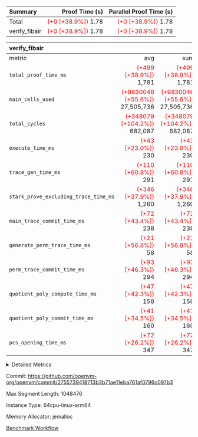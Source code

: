 | Summary | Proof Time (s) | Parallel Proof Time (s) |
|:---|---:|---:|
| Total | <span style='color: red'>(+0 [+38.9%])</span> 1.78 | <span style='color: red'>(+0 [+38.9%])</span> 1.78 |
| verify_fibair | <span style='color: red'>(+0 [+38.9%])</span> 1.78 | <span style='color: red'>(+0 [+38.9%])</span> 1.78 |


| verify_fibair |||||
|:---|---:|---:|---:|---:|
|metric|avg|sum|max|min|
| `total_proof_time_ms ` | <span style='color: red'>(+499 [+38.9%])</span> 1,781 | <span style='color: red'>(+499 [+38.9%])</span> 1,781 | <span style='color: red'>(+499 [+38.9%])</span> 1,781 | <span style='color: red'>(+499 [+38.9%])</span> 1,781 |
| `main_cells_used     ` | <span style='color: red'>(+9830046 [+55.6%])</span> 27,505,736 | <span style='color: red'>(+9830046 [+55.6%])</span> 27,505,736 | <span style='color: red'>(+9830046 [+55.6%])</span> 27,505,736 | <span style='color: red'>(+9830046 [+55.6%])</span> 27,505,736 |
| `total_cycles        ` | <span style='color: red'>(+348079 [+104.2%])</span> 682,087 | <span style='color: red'>(+348079 [+104.2%])</span> 682,087 | <span style='color: red'>(+348079 [+104.2%])</span> 682,087 | <span style='color: red'>(+348079 [+104.2%])</span> 682,087 |
| `execute_time_ms     ` | <span style='color: red'>(+43 [+23.0%])</span> 230 | <span style='color: red'>(+43 [+23.0%])</span> 230 | <span style='color: red'>(+43 [+23.0%])</span> 230 | <span style='color: red'>(+43 [+23.0%])</span> 230 |
| `trace_gen_time_ms   ` | <span style='color: red'>(+110 [+60.8%])</span> 291 | <span style='color: red'>(+110 [+60.8%])</span> 291 | <span style='color: red'>(+110 [+60.8%])</span> 291 | <span style='color: red'>(+110 [+60.8%])</span> 291 |
| `stark_prove_excluding_trace_time_ms` | <span style='color: red'>(+346 [+37.9%])</span> 1,260 | <span style='color: red'>(+346 [+37.9%])</span> 1,260 | <span style='color: red'>(+346 [+37.9%])</span> 1,260 | <span style='color: red'>(+346 [+37.9%])</span> 1,260 |
| `main_trace_commit_time_ms` | <span style='color: red'>(+72 [+43.4%])</span> 238 | <span style='color: red'>(+72 [+43.4%])</span> 238 | <span style='color: red'>(+72 [+43.4%])</span> 238 | <span style='color: red'>(+72 [+43.4%])</span> 238 |
| `generate_perm_trace_time_ms` | <span style='color: red'>(+21 [+56.8%])</span> 58 | <span style='color: red'>(+21 [+56.8%])</span> 58 | <span style='color: red'>(+21 [+56.8%])</span> 58 | <span style='color: red'>(+21 [+56.8%])</span> 58 |
| `perm_trace_commit_time_ms` | <span style='color: red'>(+93 [+46.3%])</span> 294 | <span style='color: red'>(+93 [+46.3%])</span> 294 | <span style='color: red'>(+93 [+46.3%])</span> 294 | <span style='color: red'>(+93 [+46.3%])</span> 294 |
| `quotient_poly_compute_time_ms` | <span style='color: red'>(+47 [+42.3%])</span> 158 | <span style='color: red'>(+47 [+42.3%])</span> 158 | <span style='color: red'>(+47 [+42.3%])</span> 158 | <span style='color: red'>(+47 [+42.3%])</span> 158 |
| `quotient_poly_commit_time_ms` | <span style='color: red'>(+41 [+34.5%])</span> 160 | <span style='color: red'>(+41 [+34.5%])</span> 160 | <span style='color: red'>(+41 [+34.5%])</span> 160 | <span style='color: red'>(+41 [+34.5%])</span> 160 |
| `pcs_opening_time_ms ` | <span style='color: red'>(+72 [+26.2%])</span> 347 | <span style='color: red'>(+72 [+26.2%])</span> 347 | <span style='color: red'>(+72 [+26.2%])</span> 347 | <span style='color: red'>(+72 [+26.2%])</span> 347 |



<details>
<summary>Detailed Metrics</summary>

|  | verify_program_compile_ms | total_cells | stark_prove_excluding_trace_time_ms | quotient_poly_compute_time_ms | quotient_poly_commit_time_ms | perm_trace_commit_time_ms | pcs_opening_time_ms | main_trace_commit_time_ms |
| --- | --- | --- | --- | --- | --- | --- | --- |
|  | 7 | 65,536 | 39 | 2 | 8 | 0 | 21 | 7 | 

| air_name | rows | quotient_deg | main_cols | interactions | constraints | cells |
| --- | --- | --- | --- | --- | --- | --- |
| AccessAdapterAir<2> |  | 2 |  | 5 | 12 |  | 
| AccessAdapterAir<4> |  | 2 |  | 5 | 12 |  | 
| AccessAdapterAir<8> |  | 2 |  | 5 | 12 |  | 
| FibonacciAir | 32,768 | 1 | 2 |  | 5 | 65,536 | 
| FriReducedOpeningAir |  | 2 |  | 39 | 71 |  | 
| JalRangeCheckAir |  | 2 |  | 9 | 14 |  | 
| NativePoseidon2Air<BabyBearParameters>, 1> |  | 2 |  | 136 | 572 |  | 
| PhantomAir |  | 2 |  | 3 | 5 |  | 
| ProgramAir |  | 1 |  | 1 | 4 |  | 
| VariableRangeCheckerAir |  | 1 |  | 1 | 4 |  | 
| VmAirWrapper<AluNativeAdapterAir, FieldArithmeticCoreAir> |  | 2 |  | 15 | 27 |  | 
| VmAirWrapper<BranchNativeAdapterAir, BranchEqualCoreAir<1> |  | 2 |  | 11 | 25 |  | 
| VmAirWrapper<NativeAdapterAir<2, 0>, PublicValuesCoreAir> |  | 2 |  | 11 | 29 |  | 
| VmAirWrapper<NativeLoadStoreAdapterAir<1>, NativeLoadStoreCoreAir<1> |  | 2 |  | 15 | 20 |  | 
| VmAirWrapper<NativeLoadStoreAdapterAir<4>, NativeLoadStoreCoreAir<4> |  | 2 |  | 15 | 20 |  | 
| VmAirWrapper<NativeVectorizedAdapterAir<4>, FieldExtensionCoreAir> |  | 2 |  | 15 | 27 |  | 
| VmConnectorAir |  | 2 |  | 5 | 11 |  | 
| VolatileBoundaryAir |  | 2 |  | 7 | 19 |  | 

| group | trace_gen_time_ms | total_proof_time_ms | total_cycles | total_cells | stark_prove_excluding_trace_time_ms | quotient_poly_compute_time_ms | quotient_poly_commit_time_ms | perm_trace_commit_time_ms | pcs_opening_time_ms | main_trace_commit_time_ms | main_cells_used | generate_perm_trace_time_ms | execute_time_ms |
| --- | --- | --- | --- | --- | --- | --- | --- | --- | --- | --- | --- | --- | --- |
| verify_fibair | 291 | 1,781 | 682,087 | 92,260,522 | 1,260 | 158 | 160 | 294 | 347 | 238 | 27,505,736 | 58 | 230 | 

| group | air_name | rows | prep_cols | perm_cols | main_cols | cells |
| --- | --- | --- | --- | --- | --- | --- |
| verify_fibair | AccessAdapterAir<2> | 131,072 |  | 16 | 11 | 3,538,944 | 
| verify_fibair | AccessAdapterAir<4> | 65,536 |  | 16 | 13 | 1,900,544 | 
| verify_fibair | AccessAdapterAir<8> | 128 |  | 16 | 17 | 4,224 | 
| verify_fibair | FriReducedOpeningAir | 2,048 |  | 84 | 27 | 227,328 | 
| verify_fibair | JalRangeCheckAir | 65,536 |  | 28 | 12 | 2,621,440 | 
| verify_fibair | NativePoseidon2Air<BabyBearParameters>, 1> | 32,768 |  | 312 | 398 | 23,265,280 | 
| verify_fibair | PhantomAir | 16,384 |  | 12 | 6 | 294,912 | 
| verify_fibair | ProgramAir | 8,192 |  | 8 | 10 | 147,456 | 
| verify_fibair | VariableRangeCheckerAir | 262,144 | 2 | 8 | 1 | 2,359,296 | 
| verify_fibair | VmAirWrapper<AluNativeAdapterAir, FieldArithmeticCoreAir> | 524,288 |  | 36 | 29 | 34,078,720 | 
| verify_fibair | VmAirWrapper<BranchNativeAdapterAir, BranchEqualCoreAir<1> | 131,072 |  | 28 | 23 | 6,684,672 | 
| verify_fibair | VmAirWrapper<NativeLoadStoreAdapterAir<1>, NativeLoadStoreCoreAir<1> | 131,072 |  | 40 | 21 | 7,995,392 | 
| verify_fibair | VmAirWrapper<NativeLoadStoreAdapterAir<4>, NativeLoadStoreCoreAir<4> | 32,768 |  | 40 | 27 | 2,195,456 | 
| verify_fibair | VmAirWrapper<NativeVectorizedAdapterAir<4>, FieldExtensionCoreAir> | 65,536 |  | 36 | 38 | 4,849,664 | 
| verify_fibair | VmConnectorAir | 2 | 1 | 16 | 5 | 42 | 
| verify_fibair | VolatileBoundaryAir | 65,536 |  | 20 | 12 | 2,097,152 | 

| group | trace_height_constraint | weighted_sum | threshold |
| --- | --- | --- | --- |
| verify_fibair | 0 | 2,068,484 | 2,013,265,921 | 
| verify_fibair | 1 | 8,032,640 | 2,013,265,921 | 
| verify_fibair | 2 | 1,034,242 | 2,013,265,921 | 
| verify_fibair | 3 | 8,163,588 | 2,013,265,921 | 
| verify_fibair | 4 | 65,536 | 2,013,265,921 | 
| verify_fibair | 5 | 19,634,826 | 2,013,265,921 | 

| trace_height_constraint | threshold |
| --- | --- |
| 0 | 2,013,265,921 | 

</details>


Commit: https://github.com/openvm-org/openvm/commit/2755739418713b3b71ae11eba761af0796c097b3

Max Segment Length: 1048476

Instance Type: 64cpu-linux-arm64

Memory Allocator: jemalloc

[Benchmark Workflow](https://github.com/openvm-org/openvm/actions/runs/14370422020)

